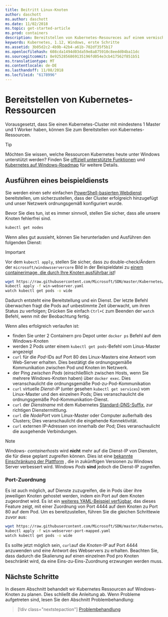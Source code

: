 ```yaml
---
title: Beitritt Linux-Knoten
author: daschott
ms.author: daschott
ms.date: 11/02/2018
ms.topic: get-started-article
ms.prod: containers
description: Bereitstellen von Kubernetes-Resoureces auf einem vermischten OS-Kubernetes-Cluster.
keywords: Kubernetes, 1.12, Windows, erste Schritte
ms.assetid: 3b05d2c2-4b9b-42b4-a61b-702df35f5b17
ms.openlocfilehash: 608cda1494d03da59e8a875910c8eedd04ba11dc
ms.sourcegitcommit: 8e9252856869135196fd054e3cb417562f851b51
ms.translationtype: MT
ms.contentlocale: de-DE
ms.lasthandoff: 11/08/2018
ms.locfileid: "6178996"
---
```

# <a name="deploying-kubernetes-resources"></a>Bereitstellen von Kubernetes-Ressourcen #
Vorausgesetzt, dass Sie einen Kubernetes-Cluster mit mindestens 1 Master und 1 Worker haben, können Sie zum Bereitstellen von Kubernetes-Ressourcen.
> [!TIP] 
> Möchten Sie wissen, welche Ressourcen Kubernetes heute unter Windows unterstützt werden? Finden Sie [offiziell unterstützte Funktionen](https://kubernetes.io/docs/getting-started-guides/windows/#supported-features) und [Kubernetes auf Windows-Roadmap](https://trello.com/b/rjTqrwjl/windows-k8s-roadmap) für weitere Details.


## <a name="running-a-sample-service"></a>Ausführen eines beispieldiensts ##
Sie werden einen sehr einfachen [PowerShell-basierten Webdienst](https://github.com/Microsoft/SDN/blob/master/Kubernetes/WebServer.yaml) bereitstellen, um sicherzustellen, dass der Cluster erfolgreich hinzugefügt und unser Netzwerk ordnungsgemäß konfiguriert wurde.

Bevor Sie dies tun, ist es immer sinnvoll, stellen Sie sicher, dass alle unsere Knoten fehlerfrei sind.
```bash
kubectl get nodes
```

Wenn alles gut aussieht, können Sie herunterladen und Ausführen den folgenden Dienst:
> [!Important] 
> Vor dem `kubectl apply`, stellen Sie sicher, dass zu double-check/Ändern der `microsoft/windowsservercore` Bild in der Beispieldatei zu [einem containerimage, die durch Ihre Knoten ausführbar ist](https://docs.microsoft.com/en-us/virtualization/windowscontainers/deploy-containers/version-compatibility#choosing-container-os-versions)!

```bash
wget https://raw.githubusercontent.com/Microsoft/SDN/master/Kubernetes/flannel/l2bridge/manifests/simpleweb.yml -O win-webserver.yaml
kubectl apply -f win-webserver.yaml
watch kubectl get pods -o wide
```

Dadurch entsteht eine Bereitstellung und ein Dienst. Der letzte Befehl überwachen fragt die Pods auf unbestimmte Zeit überwacht, um ihren Status zu verfolgen; Drücken Sie einfach `Ctrl+C` zum Beenden der `watch` Befehl, wenn mit der Beobachtung fertig.

Wenn alles erfolgreich verlaufen ist:

  - finden Sie unter 2 Containern pro Depot unter `docker ps` Befehl auf dem Windows-Knoten
  - werden 2 Pods unter einem `kubectl get pods`-Befehl vom Linus-Master angezeigt
  - `curl` für die *Pod*-IDs auf Port 80 des Linux-Masters eine Antwort vom Web-Server erhalten. Dies bestätigt die ordnungsgemäße Kommunikation zwischen Pod und Knoten im Netzwerk.
  - der Ping *zwischen Pods* (einschließlich zwischen Hosts, wenn Sie mehrere Windows-Knoten haben) über `docker exec`. Dies veranschaulicht die ordnungsgemäße Pod-zu-Pod-Kommunikation
  - `curl` virtuelle *Dienst-IP* (unter gesehen `kubectl get services`) vom Linux-Master und den einzelnen Pods; Dies veranschaulicht die ordnungsgemäße Pod-Kommunikation-Dienst.
  - `curl` der *Dienstname* mit dem Kubernetes [Standard-DNS-Suffix](https://kubernetes.io/docs/concepts/services-networking/dns-pod-service/#services), zur richtigen Dienstermittlung.
  - `curl` die *NodePort* vom Linux-Master oder Computer außerhalb des Clusters; Dies veranschaulicht die eingehende Konnektivität.
  - `curl` externen IP-Adressen von innerhalb der Pod; Dies veranschaulicht die ausgehende Verbindungen.

> [!Note]  
> Windows- *containerhosts* wird **nicht** mehr auf die Dienst-IP von Diensten, die für diese geplant zugreifen können. Dies ist eine [bekannte Einschränkung der Plattform](./common-problems.md#my-windows-node-cannot-access-my-services-using-the-service-ip) , die in zukünftigen Versionen zu Windows Server verbessert wird. Windows *Pods* **sind** jedoch die Dienst-IP zugreifen.

### <a name="port-mapping"></a>Port-Zuordnung ### 
Es ist auch möglich, auf Dienste zuzugreifen, die in Pods über ihre jeweiligen Knoten gehostet werden, indem ein Port auf dem Knoten zugeordnet wird. Es ist ein [weiteres YAML-Beispiel verfügbar](https://github.com/Microsoft/SDN/blob/master/Kubernetes/PortMapping.yaml), das dieses Feature zeigt, mit einer Zuordnung von Port 4444 auf dem Knoten zu Port 80 auf dem Pod. Um es bereitzustellen, führen Sie die gleichen Schrittewie zuvor aus:

```bash
wget https://raw.githubusercontent.com/Microsoft/SDN/master/Kubernetes/PortMapping.yaml -O win-webserver-port-mapped.yaml
kubectl apply -f win-webserver-port-mapped.yaml
watch kubectl get pods -o wide
```

Es sollte jetzt möglich sein, `curl`auf die *Knoten*-IP auf Port 4444 anzuwenden und eine Antwort des Webservers zu erhalten. Beachten Sie, dass dadurch die Skalierung auf einen einzelnen Pod pro Knoten beschränkt wird, da eine Eins-zu-Eins-Zuordnung erzwungen werden muss.


## <a name="next-steps"></a>Nächste Schritte ##
In diesem Abschnitt behandelt wir Kubernetes Ressourcen auf Windows-Knoten zu planen. Dies schließt die Anleitung ab. Wenn Probleme aufgetreten sind, lesen Sie den Abschnitt Problembehandlung:

> [!div class="nextstepaction"]
> [Problembehandlung](./common-problems.md)